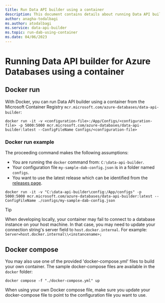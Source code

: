 ```yaml
---
title: Run Data API builder using a container
description: This document contains details about running Data API builder using a container.
author: anagha-todalbagi
ms.author: atodalbagi
ms.service: data-api-builder
ms.topic: run-dab-using-container
ms.date: 04/06/2023
---
```


# Running Data API builder for Azure Databases using a container

## Docker run

With Docker, you can run Data API builder using a container from the Microsoft Container Registry `mcr.microsoft.com/azure-databases/data-api-builder`:

```shell
docker run -it -v <configuration-file>:/App/Configs/<configuration-file> -p 5000:5000 mcr.microsoft.com/azure-databases/data-api-builder:latest --ConfigFileName Configs/<configuration-file>
```

### Docker run example

The proceeding command makes the following assumptions:

- You are running the `docker` command from: `C:\data-api-builder`.
- Your configuration file `my-sample-dab-config.json` is in a folder named `configs`.
- You want to use the latest release which can be identified from the [releases page](https://github.com/Azure/data-api-builder/releases).

```shell
docker run -it -v "C:\data-api-builder\config:/App/configs" -p 5000:5000 mcr.microsoft.com/azure-databases/data-api-builder:latest --ConfigFileName ./configs/my-sample-dab-config.json
```

> [!TIP]
> When developing locally, your container may fail to connect to a database instance on your host machine. In that case, you may need to update your connection string's server field to `host.docker.internal`. For example: `Server=host.docker.internal\\<instancename>;`

## Docker compose

You may also use one of the provided 'docker-compose.yml' files to build your own container. The sample docker-compose files are available in the `docker` folder:

```shell
docker compose -f "./docker-compose.yml" up
```

When using your own Docker compose file, make sure you update your docker-compose file to point to the configuration file you want to use.